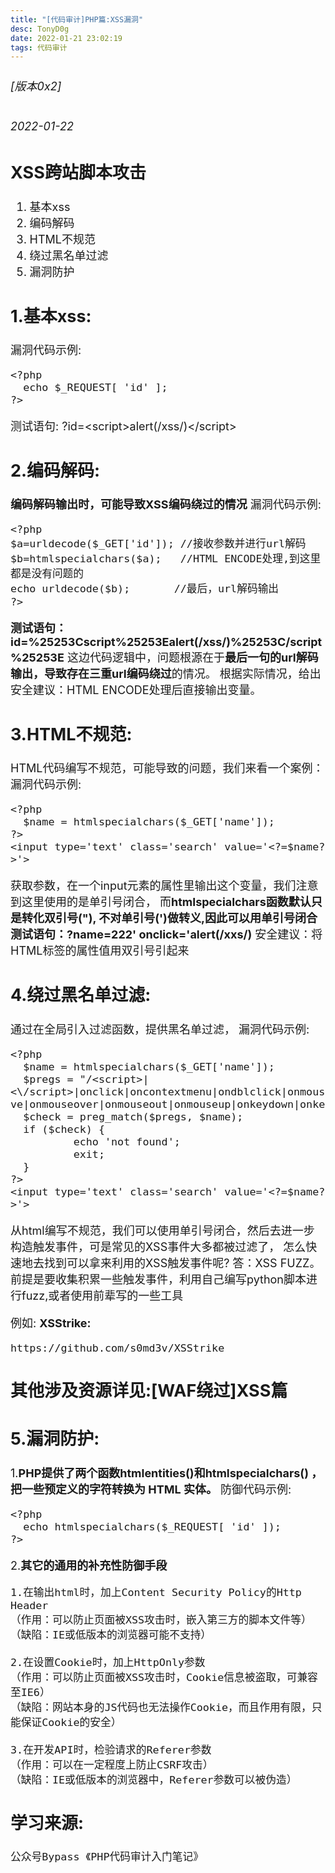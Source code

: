 ```yaml
---
title: "[代码审计]PHP篇:XSS漏洞"
desc: TonyD0g
date: 2022-01-21 23:02:19
tags: 代码审计
---
```

<font size=4 >

###### [版本0x2] 
###### 2022-01-22

## XSS跨站脚本攻击
1. 基本xss
2. 编码解码
3. HTML不规范
4. 绕过黑名单过滤
5. 漏洞防护

## 1.基本xss:
漏洞代码示例:
```
<?php
  echo $_REQUEST[ 'id' ];
?>
```
测试语句: ?id=\<script>alert(/xss/)\</script>

## 2.编码解码:
**编码解码输出时，可能导致XSS编码绕过的情况**
漏洞代码示例:
```
<?php
$a=urldecode($_GET['id']); //接收参数并进行url解码
$b=htmlspecialchars($a);   //HTML ENCODE处理,到这里都是没有问题的
echo urldecode($b);       //最后，url解码输出
?>
```
**测试语句： id=%25253Cscript%25253Ealert(/xss/)%25253C/script%25253E**
这边代码逻辑中，问题根源在于**最后一句的url解码输出，导致存在三重url编码绕过**的情况。
根据实际情况，给出安全建议：HTML ENCODE处理后直接输出变量。

## 3.HTML不规范:
HTML代码编写不规范，可能导致的问题，我们来看一个案例：
漏洞代码示例:
```
<?php
  $name = htmlspecialchars($_GET['name']);
?>
<input type='text' class='search' value='<?=$name?>'>
```
获取参数，在一个input元素的属性里输出这个变量，我们注意到这里使用的是单引号闭合，
而**htmlspecialchars函数默认只是转化双引号("), 不对单引号(')做转义,因此可以用单引号闭合**
**测试语句：?name=222' onclick='alert(/xxs/)**
安全建议：将HTML标签的属性值用双引号引起来

## 4.绕过黑名单过滤:
通过在全局引入过滤函数，提供黑名单过滤，
漏洞代码示例:
```
<?php
  $name = htmlspecialchars($_GET['name']);
  $pregs = "/<script>|
<\/script>|onclick|oncontextmenu|ondblclick|onmousedown|onmouseenter|onmouseleave|onmousemo
ve|onmouseover|onmouseout|onmouseup|onkeydown|onkeypress|onkeyup/i";
  $check = preg_match($pregs, $name);
  if ($check) {
          echo 'not found';
          exit;
  }
?>
<input type='text' class='search' value='<?=$name?>'>
```
从html编写不规范，我们可以使用单引号闭合，然后去进一步构造触发事件，可是常见的XSS事件大多都被过滤了，
怎么快速地去找到可以拿来利用的XSS触发事件呢? 答：XSS FUZZ。
前提是要收集积累一些触发事件，利用自己编写python脚本进行fuzz,或者使用前辈写的一些工具

例如:
**XSStrike:**
```
https://github.com/s0md3v/XSStrike
```
## 其他涉及资源详见:[WAF绕过]XSS篇

## 5.漏洞防护:
1.**PHP提供了两个函数htmlentities()和htmlspecialchars() ，把一些预定义的字符转换为 HTML 实体。**
防御代码示例:
```
<?php    
  echo htmlspecialchars($_REQUEST[ 'id' ]);
?>
```
2.**其它的通用的补充性防御手段**
```
1.在输出html时，加上Content Security Policy的Http Header
（作用：可以防止页面被XSS攻击时，嵌入第三方的脚本文件等）
（缺陷：IE或低版本的浏览器可能不支持）

2.在设置Cookie时，加上HttpOnly参数
（作用：可以防止页面被XSS攻击时，Cookie信息被盗取，可兼容至IE6）
（缺陷：网站本身的JS代码也无法操作Cookie，而且作用有限，只能保证Cookie的安全）

3.在开发API时，检验请求的Referer参数
（作用：可以在一定程度上防止CSRF攻击）
（缺陷：IE或低版本的浏览器中，Referer参数可以被伪造）
```

## 学习来源:
```
公众号Bypass 《PHP代码审计入门笔记》
```
</font>